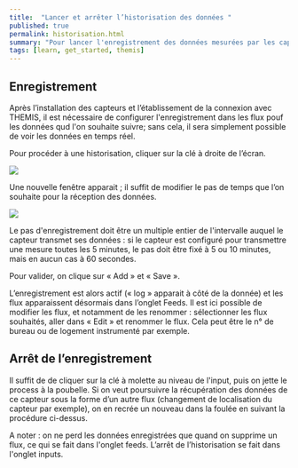 ```yaml
---
title:  "Lancer et arrêter l’historisation des données "
published: true
permalink: historisation.html
summary: "Pour lancer l'enregistrement des données mesurées par les capteurs, il suffit de suivre cette procédure"
tags: [learn, get_started, themis]
---
```


## Enregistrement

Après l’installation des capteurs et l’établissement de la connexion avec THEMIS, il est nécessaire de configurer l'enregistrement dans les flux pouf les données qud l'on souhaite suivre; sans cela, il sera simplement possible de voir les données en temps réel. 

Pour procéder à une historisation, cliquer sur la clé à droite de l’écran. 

![](images/post5/Clé_molette.PNG)

Une nouvelle fenêtre apparait ; il suffit de modifier le pas de temps que l’on souhaite pour la réception des données. 

![](images/post5/fréquence.PNG)

Le pas d'enregistrement doit être un multiple entier de l'intervalle auquel le capteur transmet ses données : si le capteur est configuré pour transmettre une mesure toutes les 5 minutes, le pas doit être fixé à 5 ou 10 minutes, mais en aucun cas à 60 secondes. 

Pour valider, on clique sur « Add » et « Save ». 

L’enregistrement est alors actif (« log » apparait à côté de la donnée) et les flux apparaissent désormais dans l’onglet Feeds. Il est ici possible de modifier les flux, et notamment de les renommer : sélectionner les flux souhaités, aller dans « Edit » et renommer le flux. Cela peut être le n° de bureau ou de logement instrumenté par exemple. 

## Arrêt de l’enregistrement 

Il suffit de de cliquer sur la clé à molette au niveau de l'input, puis on jette le process à la poubelle. Si on veut poursuivre la récupération des données de ce capteur sous la forme d’un autre flux (changement de localisation du capteur par exemple), on en recrée un nouveau dans la foulée en suivant la procédure ci-dessus.

A noter : on ne perd les données enregistrées que quand on supprime un flux, ce qui se fait dans l'onglet feeds. L’arrêt de l’historisation se fait dans l'onglet inputs. 
